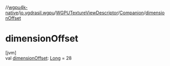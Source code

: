 //[wgpu4k-native](../../../../index.md)/[io.ygdrasil.wgpu](../../index.md)/[WGPUTextureViewDescriptor](../index.md)/[Companion](index.md)/[dimensionOffset](dimension-offset.md)

# dimensionOffset

[jvm]\
val [dimensionOffset](dimension-offset.md): [Long](https://kotlinlang.org/api/core/kotlin-stdlib/kotlin/-long/index.html) = 28